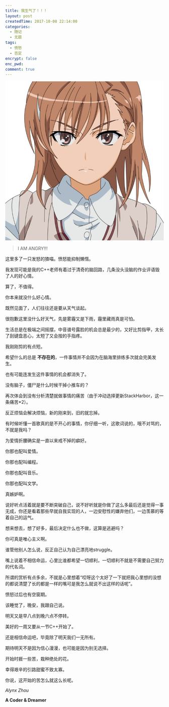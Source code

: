 ```yaml
---
title: 我生气了！！！
layout: post
createdTime: 2017-10-08 22:14:00
categories:
  - 随记
  - 无题
tags:
  - 愤怒
  - 否定
encrypt: false
enc_pwd:
comment: true
---
```

![Angry.jpg](Angry.jpg)

<blockquote class="centerquote">I AM ANGRY!!!</blockquote>

这里多了一只发怒的猹喵。愤怒能抑制懒惰。

<!--more-->

我发现可能是我的C++老师有着过于清奇的脑回路，几条没头没脑的作业评语毁了人的好心情。

算了，不值得。

你本来就没什么好心情。

既然见面了，人们往往还是要从天气谈起。

很抱歉这里没什么好天气，先是雾霾又是下雨，霾里藏雨真是可怕。

生活总是在极端之间摇摆，中音谱号露脸的机会总是最少的，又好比剪指甲，太长了刮键盘恶心，太短了又会按的手指疼。

我刚刚剪的有点短。

希望什么的总是 **不存在的**，一件事情并不会因为在脑海里排练多次就会完美发生。

也有可能连发生这件事情的机会都消失了。

没有脑子，僵尸是什么时候干掉小推车的？

再次体会到没有分析清楚就做事情的痛苦（由于冲动选择更新StackHarbor，这一条痛苦\*2）。

反正烦恼会解决烦恼，新的刚来到，旧的就忘掉。

有时候听懂一首歌真的是不开心的事情，你仔细一听，这歌词说的，哦不对骂的，不就是我吗？

为爱情折腰确实是一直以来戒不掉的癖好。

你那也配叫爱情。

你那也配叫编程。

你那也配叫音乐。

你那也配叫文学。

真嫉妒啊。

说好听点活着就是要不断突破自己，说不好听就是你做了这么多最后还是觉得一事无成，你还是看着那些早就自我实现的人，一边安慰性的嫌弃他们，一边羡慕的等着自己的运气。

想来想去，想了好多，最后决定什么也不做，这算是逃避吗？

你可真是唯心主义啊。

谁管他别人怎么说，反正自己认为自己漂亮地struggle。

嘴上说着不相信命运，心里比谁都希望一切顺利，一切顺利不就是不需要自己努力的代名词。

所谓的赏析有点多余，不就是心里想着“哎呀这个太好了一下就把我心里想的没想的都说清楚了长的都是一样的嘴可是我怎么就说不出这样的话呢”。

愤怒过后也有空窗期。

该睡觉了，晚安，我跟自己说。

明天又是早八点到晚六点不停转。

美好的一周又要从一节C++开始了。

还是相信命运吧，毕竟除了明天我们一无所有。

期待明天不是因为信心漫漫，也可能是因为别无选择。

开始时捱一些苦，栽种绝处的花。

幸得艰辛的引路甜蜜不致太寡。

你说，这开始的苦怎么就这么长呢。

*Alynx Zhou*

**A Coder & Dreamer**
